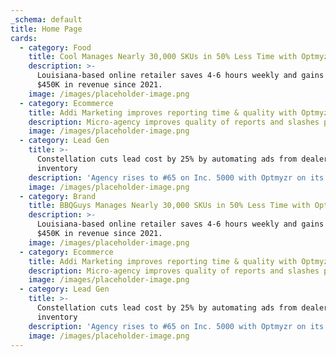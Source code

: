 ```yaml
---
_schema: default
title: Home Page
cards:
  - category: Food
    title: Cool Manages Nearly 30,000 SKUs in 50% Less Time with Optmyzr
    description: >-
      Louisiana-based online retailer saves 4-6 hours weekly and gains over
      $450K in revenue since 2021.
    image: /images/placeholder-image.png
  - category: Ecommerce
    title: Addi Marketing improves reporting time & quality with Optmyzr
    description: Micro-agency improves quality of reports and slashes prep time by 75%.
    image: /images/placeholder-image.png
  - category: Lead Gen
    title: >-
      Constellation cuts lead cost by 25% by automating ads from dealer
      inventory
    description: 'Agency rises to #65 on Inc. 5000 with Optmyzr on its team.'
    image: /images/placeholder-image.png
  - category: Brand
    title: BBQGuys Manages Nearly 30,000 SKUs in 50% Less Time with Optmyzr
    description: >-
      Louisiana-based online retailer saves 4-6 hours weekly and gains over
      $450K in revenue since 2021.
    image: /images/placeholder-image.png
  - category: Ecommerce
    title: Addi Marketing improves reporting time & quality with Optmyzr
    description: Micro-agency improves quality of reports and slashes prep time by 75%.
    image: /images/placeholder-image.png
  - category: Lead Gen
    title: >-
      Constellation cuts lead cost by 25% by automating ads from dealer
      inventory
    description: 'Agency rises to #65 on Inc. 5000 with Optmyzr on its team.'
    image: /images/placeholder-image.png
---
```

